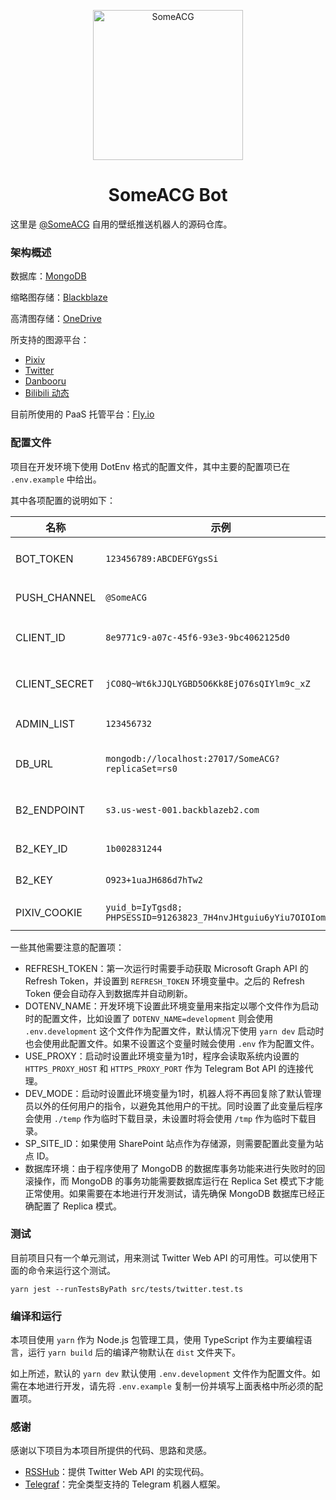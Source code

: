 <p align="center">
<img src="https://t.me/i/userpic/320/SomeACG.jpg" alt="SomeACG" width="240">
</p>
<h1 align="center">SomeACG Bot</h1>


这里是 [@SomeACG](https://t.me/SomeACG) 自用的壁纸推送机器人的源码仓库。

### 架构概述

数据库：[MongoDB](https://www.mongodb.com/)

缩略图存储：[Blackblaze](https://www.backblaze.com/)

高清图存储：[OneDrive](https://www.office.com/onedrive)

所支持的图源平台：

* [Pixiv](https://www.pixiv.net/)
* [Twitter](https://twitter.com/?lang=en)
* [Danbooru](https://danbooru.donmai.us/)
* [Bilibili 动态](https://t.bilibili.com)

目前所使用的 PaaS 托管平台：[Fly.io](https://fly.io/)

### 配置文件

项目在开发环境下使用 DotEnv 格式的配置文件，其中主要的配置项已在 `.env.example` 中给出。

其中各项配置的说明如下：

| 名称          | 示例                                                         | 说明                         |
| ------------- | ------------------------------------------------------------ | ---------------------------- |
| BOT_TOKEN     | `123456789:ABCDEFGYgsSi`                                     | Telegram 机器人的 Bot Token  |
| PUSH_CHANNEL  | `@SomeACG`                                                   | 壁纸推送的目标频道           |
| CLIENT_ID     | `8e9771c9-a07c-45f6-93e3-9bc4062125d0`                       | Microsoft Graph 的客户端 ID  |
| CLIENT_SECRET | `jCO8Q~Wt6kJJQLYGBD5O6Kk8EjO76sQIYlm9c_xZ`                   | Microsoft Graph 的客户端密钥 |
| ADMIN_LIST    | `123456732`                                                  | 默认管理员的 User ID         |
| DB_URL        | `mongodb://localhost:27017/SomeACG?replicaSet=rs0`           | MongoDB 数据库连接字符串     |
| B2_ENDPOINT   | `s3.us-west-001.backblazeb2.com`                             | Blackblaze 的存储桶地址      |
| B2_KEY_ID     | `1b002831244`                                                | Blackblaze 的应用 ID         |
| B2_KEY        | `O923+1uaJH686d7hTw2`                                        | Blackblaze 的应用密钥        |
| PIXIV_COOKIE  | `yuid_b=IyTgsd8; PHPSESSID=91263823_7H4nvJHtguiu6yYiu7OIOIomS;` | Pixiv 的网站 Cookie          |

一些其他需要注意的配置项：

* REFRESH_TOKEN：第一次运行时需要手动获取 Microsoft Graph API 的 Refresh Token，并设置到 `REFRESH_TOKEN` 环境变量中。之后的 Refresh Token 便会自动存入到数据库并自动刷新。
* DOTENV_NAME：开发环境下设置此环境变量用来指定以哪个文件作为启动时的配置文件，比如设置了 `DOTENV_NAME=development` 则会使用 `.env.development` 这个文件作为配置文件，默认情况下使用 `yarn dev` 启动时也会使用此配置文件。如果不设置这个变量时贼会使用 `.env` 作为配置文件。
* USE_PROXY：启动时设置此环境变量为1时，程序会读取系统内设置的 `HTTPS_PROXY_HOST` 和 `HTTPS_PROXY_PORT` 作为 Telegram Bot API 的连接代理。
* DEV_MODE：启动时设置此环境变量为1时，机器人将不再回复除了默认管理员以外的任何用户的指令，以避免其他用户的干扰。同时设置了此变量后程序会使用 `./temp` 作为临时下载目录，未设置时将会使用 `/tmp` 作为临时下载目录。
* SP_SITE_ID：如果使用 SharePoint 站点作为存储源，则需要配置此变量为站点 ID。
* 数据库环境：由于程序使用了 MongoDB 的数据库事务功能来进行失败时的回滚操作，而 MongoDB 的事务功能需要数据库运行在 Replica Set 模式下才能正常使用。如果需要在本地进行开发测试，请先确保 MongoDB 数据库已经正确配置了 Replica 模式。

### 测试

目前项目只有一个单元测试，用来测试 Twitter Web API 的可用性。可以使用下面的命令来运行这个测试。

```shell
yarn jest --runTestsByPath src/tests/twitter.test.ts
```

### 编译和运行

本项目使用 `yarn` 作为 Node.js 包管理工具，使用 TypeScript 作为主要编程语言，运行 `yarn build` 后的编译产物默认在 `dist` 文件夹下。

如上所述，默认的 `yarn dev` 默认使用 `.env.development` 文件作为配置文件。如需在本地进行开发，请先将 `.env.example` 复制一份并填写上面表格中所必须的配置项。

### 感谢

感谢以下项目为本项目所提供的代码、思路和灵感。

* [RSSHub](https://github.com/DIYgod/RSSHub)：提供 Twitter Web API 的实现代码。
* [Telegraf](https://github.com/telegraf/telegraf)：完全类型支持的 Telegram 机器人框架。
